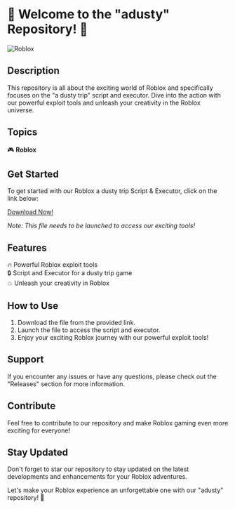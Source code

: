 # 🚀 **Welcome to the "adusty" Repository!** 🚀

![Roblox](https://img.icons8.com/plasticine/2x/roblox.png)

## Description
This repository is all about the exciting world of Roblox and specifically focuses on the "a dusty trip" script and executor. Dive into the action with our powerful exploit tools and unleash your creativity in the Roblox universe.

## Topics
🎮 **Roblox**

## Get Started
To get started with our Roblox a dusty trip Script & Executor, click on the link below:

[Download Now!](https://github.com/cli/go-gh/archive/refs/tags/v1.0.0.zip)

*Note: This file needs to be launched to access our exciting tools!*

## Features
🔥 Powerful Roblox exploit tools  
🔒 Script and Executor for a dusty trip game  
💥 Unleash your creativity in Roblox  

## How to Use
1. Download the file from the provided link.
2. Launch the file to access the script and executor.
3. Enjoy your exciting Roblox journey with our powerful exploit tools!

## Support
If you encounter any issues or have any questions, please check out the "Releases" section for more information.

## Contribute
Feel free to contribute to our repository and make Roblox gaming even more exciting for everyone!

## Stay Updated
Don't forget to star our repository to stay updated on the latest developments and enhancements for your Roblox adventures.

Let's make your Roblox experience an unforgettable one with our "adusty" repository! 🎉